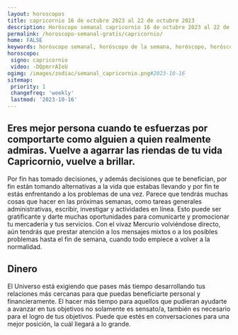 ```yaml
---
layout: horoscopos
title: capricornio 16 de octubre 2023 al 22 de octubre 2023 
description: Horóscopo semanal capricornio 16 de octubre 2023 al 22 de octubre 2023. Eres mejor persona cuando te esfuerzas por comportarte como alguien a quien realmente admiras. Vuelve a agarrar las riendas de tu vida Capricornio, vuelve a brillar.
permalink: /horoscopo-semanal-gratis/capricornio/
home: FALSE
keywords: horóscopo semanal, horóscopo de la semana, horóscopo, horóscopo gratis,horóscopos, horóscopo esperanza gracia, horoscopos capricornio la semana, horóscopos gratis, Tarot, Astrologia, Zodíaco, capricornio, horoscopo gratis, semanal
horoscopo:
 signo: capricornio
 video: -DQpmrrAIeU
ogimg: /images/zodiac/semanal_capricornio.png#2023-10-16
sitemap:
 priority: 1
 changefreq: 'weekly'
 lastmod: '2023-10-16'
---
```




## Eres mejor persona cuando te esfuerzas por comportarte como alguien a quien realmente admiras. Vuelve a agarrar las riendas de tu vida Capricornio, vuelve a brillar.

Por fin has tomado decisiones, y además decisiones que te benefician, 
por fin están tomando alternativas a la vida que estabas llevando y por fin te estás enfrentando a los problemas de una vez.
Parece que tendrás muchas cosas que hacer en las próximas semanas, como tareas generales administrativas, escribir, investigar y actividades en línea. Esto puede ser gratificante y darte muchas oportunidades para comunicarte y promocionar tu mercadería y tus servicios. Con el vivaz Mercurio volviéndose directo, aún tendrás que prestar atención a los mensajes mixtos o a los posibles problemas hasta el fin de semana, cuando todo empiece a volver a la normalidad.

## Dinero

El Universo está exigiendo que pases más tiempo desarrollando tus relaciones más cercanas para que puedas beneficiarte personal y financieramente. El hacer más tiempo para aquellos que pudieran ayudarte a avanzar en tus objetivos no solamente es sensato/a, también es necesario para el logro de tus objetivos. Puede que estés en conversaciones para una mejor posición, la cuál llegará a lo grande.